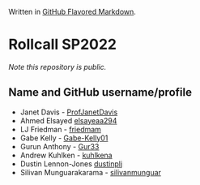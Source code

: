 Written in [GitHub Flavored Markdown](https://help.github.com/articles/github-flavored-markdown).

Rollcall SP2022
===============

_Note this repository is public._

Name and GitHub username/profile
--------------------------------
* Janet Davis - [ProfJanetDavis](https://github.com/ProfJanetDavis)
* Ahmed Elsayed [elsayeaa294](https://github.com/elsayeaa294)
* LJ Friedman - [friedmam](https://github.com/friedmam)
* Gabe Kelly - [Gabe-Kelly01](https://github.com/Gabe-Kelly01)
* Gurun Anthony - [Gur33](https://github.com/Gur33) 
* Andrew Kuhlken - [kuhlkena](https://github.com/kuhlkena)
* Dustin Lennon-Jones [dustinplj](https://github.com/dustinplj)
* Silivan Munguarakarama - [silivanmunguar](https://github.com/silivanmunguar)

